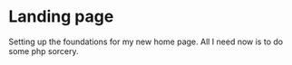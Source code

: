 # Landing page

Setting up the foundations for my new home page. All I need now is to do some php sorcery.
